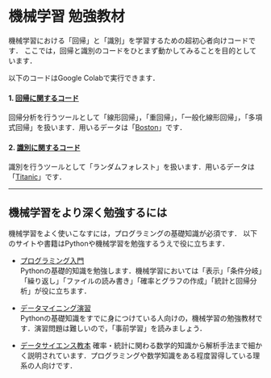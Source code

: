 # 機械学習 勉強教材

機械学習における「回帰」と「識別」を学習するための超初心者向けコードです．
ここでは，回帰と識別のコードをひとまず動かしてみることを目的としています．

以下のコードはGoogle Colabで実行できます．

#### 1. [回帰に関するコード](https://github.com/Yosuke-Sugiura/MachineLearning_Exercise/blob/main/%E5%9B%9E%E5%B8%B0%E3%81%AB%E9%96%A2%E3%81%99%E3%82%8B%E3%82%B3%E3%83%BC%E3%83%89.ipynb)
   
  回帰分析を行うツールとして「線形回帰」，「重回帰」，「一般化線形回帰」，「多項式回帰」を扱います．用いるデータは「[Boston](https://www.cs.toronto.edu/~delve/data/boston/bostonDetail.html)」です．

#### 2. [識別に関するコード](https://github.com/Yosuke-Sugiura/MachineLearning_Exercise/blob/main/%E8%AD%98%E5%88%A5%E3%81%AB%E9%96%A2%E3%81%99%E3%82%8B%E3%82%B3%E3%83%BC%E3%83%89.ipynb)

  識別を行うツールとして「ランダムフォレスト」を扱います．用いるデータは 「[Titanic](https://www.kaggle.com/c/titanic/data)」です．

---
## 機械学習をより深く勉強するには

機械学習をよく使いこなすには，プログラミングの基礎知識が必須です．
以下のサイトや書籍はPythonや機械学習を勉強するうえで役に立ちます．

- [プログラミング入門](https://github.com/Yosuke-Sugiura/Introduction_to_Programming)  
  Pythonの基礎的知識を勉強します．機械学習においては「表示」「条件分岐」「繰り返し」「ファイルの読み書き」「確率とグラフの作成」「統計と回帰分析」が役に立ちます．

- [データマイニング演習](https://github.com/Yosuke-Sugiura/datamining-excercise)  
  Pythonの基礎知識をすでに身につけている人向けの，機械学習の勉強教材です．演習問題は難しいので，「事前学習」を読みましょう．

- [データサイエンス教本](https://www.ohmsha.co.jp/book/9784274231148/)
  確率・統計に関わる数学的知識から解析手法まで細かく説明されています．プログラミングや数学知識をある程度習得している理系の人向けです．
